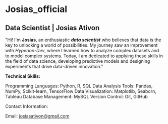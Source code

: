 # Josias_official
## Data Scientist | Josias Ativon
"Hi! I'm **Josias**, an enthusiastic **_data scientist_** who believes that data is the key to unlocking a world of possibilities. 
My journey saw an improvement with _Hyperion-Dev_, where I learned how to analyze complex datasets and to model complex systems. 
Today, I am dedicated to applying these skills in the field of data science, developing predictive models and designing experiments that drive data-driven innovation."

**Technical Skills:**

Programming Languages: Python, R, SQL
Data Analysis Tools: Pandas, NumPy, Scikit-learn, TensorFlow
Data Visualization: Matplotlib, Seaborn, Tableau
Database Management: MySQL
Version Control: Git, GitHub

Contact Information:

Email: josiasativon@gmail.com
